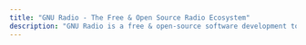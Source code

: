 ```yaml
---
title: "GNU Radio - The Free & Open Source Radio Ecosystem"
description: "GNU Radio is a free & open-source software development toolkit that provides signal processing blocks to implement software radios."
---
```

